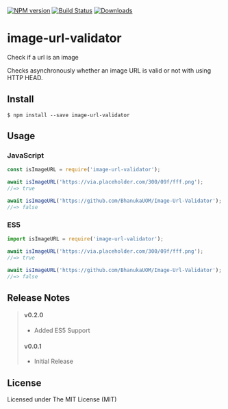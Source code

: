 [![NPM version](https://img.shields.io/npm/v/image-url-validator.svg)](https://www.npmjs.com/package/image-url-validator)
[![Build Status](https://travis-ci.com/BhanukaUOM/Image-Url-Validator.svg?branch=master)](https://travis-ci.com/BhanukaUOM/Image-Url-Validator)
[![Downloads](https://img.shields.io/npm/dm/image-url-validator.svg)](https://npmcharts.com/compare/image-url-validator?minimal=true)

# image-url-validator

Check if a url is an image

Checks asynchronously whether an image URL is valid or not with using HTTP HEAD.


## Install

```
$ npm install --save image-url-validator
```


## Usage

### JavaScript
```js
const isImageURL = require('image-url-validator');

await isImageURL('https://via.placeholder.com/300/09f/fff.png');
//=> true

await isImageURL('https://github.com/BhanukaUOM/Image-Url-Validator');
//=> false
```

### ES5
```js
import isImageURL = require('image-url-validator');

await isImageURL('https://via.placeholder.com/300/09f/fff.png');
//=> true

await isImageURL('https://github.com/BhanukaUOM/Image-Url-Validator');
//=> false
```

## Release Notes

> #### v0.2.0
> 
> -  Added ES5 Support
>
>
> #### v0.0.1
> 
> -  Initial Release
>


## License

Licensed under The MIT License (MIT)